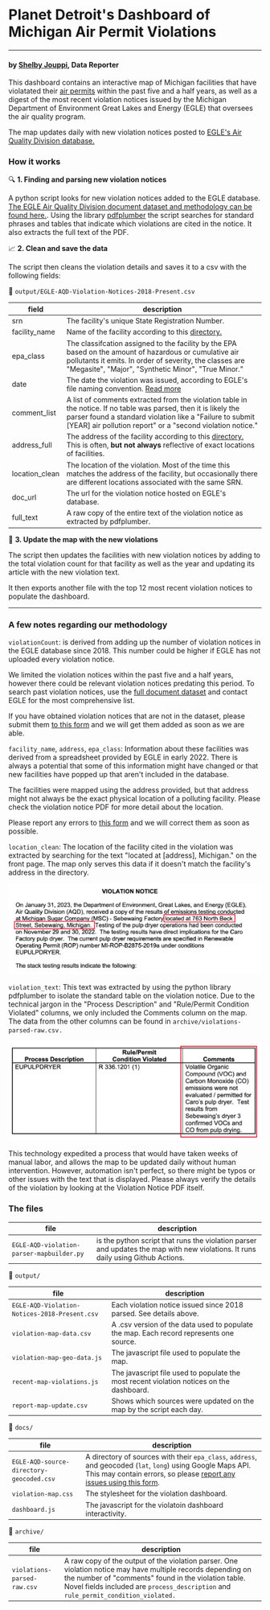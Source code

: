 # Planet Detroit's Dashboard of Michigan Air Permit Violations
----
#### by [Shelby Jouppi](https://www.shelbyjouppi.com), Data Reporter
This dashboard contains an interactive map of Michigan facilities that have violatated their [air permits](https://www.epa.gov/sites/default/files/2013-09/documents/cmspolicy.pdf) within the past five and a half years, as well as a digest of the most recent violation notices issued by the Michigan Department of Environment Great Lakes and Energy (EGLE) that oversees the air quality program.

The map updates daily with new violation notices posted to [EGLE's Air Quality Division database.](https://www.egle.state.mi.us/aps/downloads/srn/)

### How it works
🔍 **1. Finding and parsing new violation notices** 

A python script looks for new violation notices added to the EGLE database. [The EGLE Air Quality Division document dataset and methodology can be found here.](https://www.shelbyjouppi.com/egle-air-database). Using the library [pdfplumber](https://github.com/jsvine/pdfplumber) the script searches for standard phrases and tables that indicate which violations are cited in the notice. It also extracts the full text of the PDF.

:chart_with_upwards_trend: **2. Clean and save the data**

The script then cleans the violation details and saves it to a csv with the following fields:

📁 `output/EGLE-AQD-Violation-Notices-2018-Present.csv`

| field    | description |
| -------- | ------- |
| srn  | The facility's unique State Registration Number. |
| facility_name | Name of the facility according to this [directory.](https://www.deq.state.mi.us/aps/downloads/SRN/Sources_By_ZIP.pdf) |
| epa_class | The classifcation assigned to the facility by the EPA based on the amount of hazardous or cumulative air pollutants it emits. In order of severity, the classes are "Megasite", "Major", "Synthetic Minor", "True Minor." |
| date | The date the violation was issued, according to EGLE's file naming convention. [Read more](https://shelbyjouppi.com/egle-air-database/)|
| comment_list | A list of comments extracted from the violation table in the notice. If no table was parsed, then it is likely the parser found a standard violation like a "Failure to submit [YEAR] air pollution report" or a "second violation notice." |
| address_full | The address of the facility according to this [directory.](https://www.deq.state.mi.us/aps/downloads/SRN/Sources_By_ZIP.pdf) This is often, **but not always** reflective of exact locations of facilities. |
| location_clean | The location of the violation. Most of the time this matches the address of the facility, but occasionally there are different locations associated with the same SRN.|
| doc_url | The url for the violation notice hosted on EGLE's database. |
| full_text | A raw copy of the entire text of the violation notice as extracted by pdfplumber. |

:round_pushpin: **3. Update the map with the new violations**

The script then updates the facilities with new violation notices by adding to the total violation count for that facility as well as the year and updating its article with the new violation text.

It then exports another file with the top 12 most recent violation notices to populate the dashboard.

------

### A few notes regarding our methodology

`violationCount`: is derived from adding up the number of violation notices in the EGLE database since 2018. This number could be higher if EGLE has not uploaded every violation notice.

We limited the violation notices within the past five and a half years, however there could be relevant violation notices predating this period. To search past violation notices, use the [full document dataset](https://www.shelbyjouppi.com/egle-air-database) and contact EGLE for the most comprehensive list.

If you have obtained violation notices that are not in the dataset, please submit them [to this form](https://forms.gle/Km4YamzdXB9aZpvV8) and we will get them added as soon as we are able.

`facility_name`, `address`, `epa_class`: Information about these facilities was derived from a spreadsheet provided by EGLE in early 2022. There is always a potential that some of this information might have changed or that new facilities have popped up that aren't included in the database.

The facilities were mapped using the address provided, but that address might not always be the exact physical location of a polluting facility. Please check the violation notice PDF for more detail about the location.

Please report any errors to [this form](https://forms.gle/Km4YamzdXB9aZpvV8) and we will correct them as soon as possible.

`location_clean`: The location of the facility cited in the violation was extracted by searching for the text "located at [address], Michigan." on the front page. The map only serves this data if it doesn't match the facility's address in the directory.

![Screenshot of a violation notice with the location cited in the document highlighted.](img/violation-notice-examples-01.png)

`violation_text`: This text was extracted by using the python library pdfplumber to isolate the standard table on the violation notice. Due to the technical jargon in the "Process Description" and "Rule/Permit Condition Violated" columns, we only included the Comments column on the map. The data from the other columns can be found in `archive/violations-parsed-raw.csv.`

![Screenshot of a standard violation table within the violation notice, with the Comments column highlighted.](img/violation-notice-examples-02.png)

This technology expedited a process that would have taken weeks of manual labor, and allows the map to be updated daily without human intervention. However, automation isn't perfect, so there might be typos or other issues with the text that is displayed. Please always verify the details of the violation by looking at the Violation Notice PDF itself.

### The files
| file    | description |
| -------- | ------- |
| `EGLE-AQD-violation-parser-mapbuilder.py` | is the python script that runs the violation parser and updates the map with new violations. It runs daily using Github Actions. |

:file_folder: `output/`


| file    | description |
| -------- | ------- |
`EGLE-AQD-Violation-Notices-2018-Present.csv` | Each violation notice issued since 2018 parsed. See details above.|
`violation-map-data.csv` | A .csv version of the data used to populate the map. Each record represents one source.
`violation-map-geo-data.js` | The javascript file used to populate the map.|
`recent-map-violations.js` | The javascript file used to populate the most recent violation notices on the dashboard.|
`report-map-update.csv` | Shows which sources were updated on the map by the script each day. |

:file_folder: `docs/`

| file    | description |
| -------- | ------- |
|`EGLE-AQD-source-directory-geocoded.csv` | A directory of sources with their `epa_class`, `address`, and geocoded (`lat`, `long`) using Google Maps API. This may contain errors, so please [report any issues using this form](https://forms.gle/Km4YamzdXB9aZpvV8).|
|`violation-map.css` | The stylesheet for the violation dashboard.|
| `dashboard.js` | The javascript for the violatoin dashboard interactivity. |

:file_folder: `archive/`

| file    | description |
| -------- | ------- |
| `violations-parsed-raw.csv` | A raw copy of the output of the violation parser. One violation notice may have multiple records depending on the number of "comments" found in the violation table. Novel fields included are `process_description` and `rule_permit_condition_violated.`|
